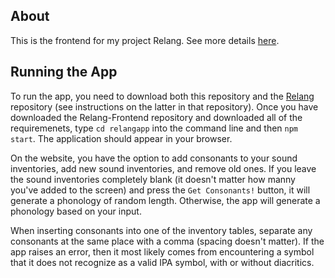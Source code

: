 ## About
This is the frontend for my project Relang. See more details [here](https://github.com/jrb7183/Relang). 

## Running the App
To run the app, you need to download both this repository and the [Relang](https://github.com/jrb7183/Relang) repository (see instructions on the latter in that repository). Once you have downloaded the Relang-Frontend repository and downloaded all of the requiremenets, type `cd relangapp` into the command line and then `npm start`. The application should appear in your browser.

On the website, you have the option to add consonants to your sound inventories, add new sound inventories, and remove old ones. If you leave the sound inventories completely blank (it doesn't matter how manny you've added to the screen) and press the `Get Consonants!` button, it will generate a phonology of random length. Otherwise, the app will generate a phonology based on your input.

When inserting consonants into one of the inventory tables, separate any consonants at the same place with a comma (spacing doesn't matter). If the app raises an error, then it most likely comes from encountering a symbol that it does not recognize as a valid IPA symbol, with or without diacritics.
